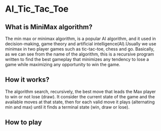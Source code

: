 # AI_Tic_Tac_Toe

## What is MiniMax algorithm?

The min max or minimax algorithm, is a popular AI algorithm, and it used in decision-making, game theory and artificial intelligence(AI).Usually we use minimax in two player games such as tic-tac-toe, chess and go. Basically, as we can see from the name of the algorithm, this is a recursive program written to find the best gameplay that minimizes any tendency to lose a game while maximizing any opportunity to win the game.

## How it works?
The algorithm search, recursively, the best move that leads the Max player to win or not lose (draw). It consider the current state of the game and the available moves at that state, then for each valid move it plays (alternating min and max) until it finds a terminal state (win, draw or lose).

## How to play

